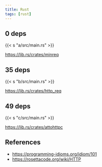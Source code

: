 ```yaml
---
title: Rust
tags: [rust]
---
```


## 0 deps

{{< s "a/src/main.rs" >}}

<https://lib.rs/crates/minreq>

## 35 deps

{{< s "b/src/main.rs" >}}

<https://lib.rs/crates/http_req>

## 49 deps

{{< s "c/src/main.rs" >}}

<https://lib.rs/crates/attohttpc>

## References

- <https://programming-idioms.org/idiom/101>
- <https://rosettacode.org/wiki/HTTP>
